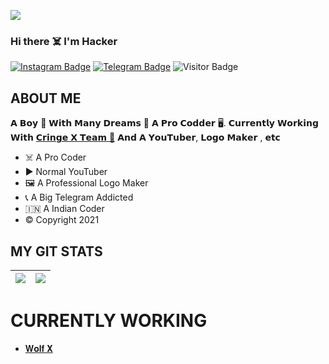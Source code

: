 <a href="https://telegram.me/HMF_OWNER_1"><img align="center" src="https://telegra.ph/file/9de8ab0e0d022f6058540.jpg"/></a>

### Hi there ☠️ I'm Hacker

[![Instagram Badge](https://img.shields.io/badge/-HMF-blueviolet?style=plastic-square&logo=instagram&logoColor=white&link=https://www.instagram.com/invites/contact/?i=14apdz8187jp6&utm_content=j87fc6h)](https://instagram.com/Hollywood_movies_forever)
[![Telegram Badge](https://img.shields.io/badge/-Hacker-blue?style=plastic-square&logo=Telegram&logoColor=white&link=https://t.me/HMF_OWNER_1)](https://t.me/HMF_OWNER_1)
![Visitor Badge](https://visitor-badge.laobi.icu/badge?page_id=AASFCYBERKING)


## ABOUT ME
𝗔 𝗕𝗼𝘆 🙋 𝗪𝗶𝘁𝗵 𝗠𝗮𝗻𝘆 𝗗𝗿𝗲𝗮𝗺𝘀 💭 𝗔 𝗣𝗿𝗼 𝗖𝗼𝗱𝗱𝗲𝗿 🖥️. 𝗖𝘂𝗿𝗿𝗲𝗻𝘁𝗹𝘆 𝗪𝗼𝗿𝗸𝗶𝗻𝗴 𝗪𝗶𝘁𝗵 [𝗖𝗿𝗶𝗻𝗴𝗲 𝗫 𝗧𝗲𝗮𝗺 🤖](https://telegram.me/PigasusUpdates) 𝗔𝗻𝗱 𝗔 𝗬𝗼𝘂𝗧𝘂𝗯𝗲𝗿, 𝗟𝗼𝗴𝗼 𝗠𝗮𝗸𝗲𝗿 , 𝗲𝘁𝗰

- ☠️ A Pro Coder
- ▶️ Normal YouTuber
- 🖼️ A Professional Logo Maker
- 📞 A Big Telegram Addicted
- 🇮🇳 A Indian Coder
- ©️  Copyright 2021

## MY GIT STATS
<img src="https://github-readme-stats.vercel.app/api?username=AASFCYBERKING&&show_icons=true&count_private=true&theme=radical"/>|<img src="https://github-readme-streak-stats.herokuapp.com/?user=AASFCYBERKING&theme=radical"/>|
|---|---|

# CURRENTLY WORKING
<!-- CURRENTLY-WORKING:START -->
- [𝐖𝐨𝐥𝐟 𝐗](https://t.me/WolfXRobot)
<!-- CURRENTLY-WORKING:END -->
